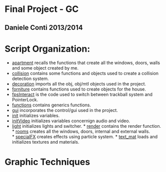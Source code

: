 Final Project - GC
================
Daniele Conti 2013/2014
-----------------------

Script Organization:
==================
* [apartment](https://github.com/cvdlab-cg/404036/blob/master/final_project/scripts/apartment.js) recalls the functions that create all the windows, doors, walls and some object created by me.
* [collision](https://github.com/cvdlab-cg/404036/blob/master/final_project/scripts/collision.js) contains some functions and objects used to create a collision detection system.
* [decoration](https://github.com/cvdlab-cg/404036/blob/master/final_project/scripts/decoration.js) imports all the obj, obj/mtl objects used in the project.
* [forniture](https://github.com/cvdlab-cg/404036/blob/master/final_project/scripts/forniture.js) contains functions used to create objects for the house.
* [fpsInteract](https://github.com/cvdlab-cg/404036/blob/master/final_project/scripts/fpsInteract.js) is the code used to switch between trackball system and PointerLock.
* [functions](https://github.com/cvdlab-cg/404036/blob/master/final_project/scripts/functions.js) contains generics functions.
* [gui](https://github.com/cvdlab-cg/404036/blob/master/final_project/scripts/gui.js) incorporates the control/gui used in the project.
* [init](https://github.com/cvdlab-cg/404036/blob/master/final_project/scripts/init.js) initializes variables.
* [initVideo](https://github.com/cvdlab-cg/404036/blob/master/final_project/scripts/initVideo.js) initializes variables concernign audio and video.
* [light](https://github.com/cvdlab-cg/404036/blob/master/final_project/scripts/light.js) initializes lights and switcher.
* [render](https://github.com/cvdlab-cg/404036/blob/master/final_project/scripts/render.js) contains the render function.
* [rooms](https://github.com/cvdlab-cg/404036/blob/master/final_project/scripts/rooms.js) creates all the windows, doors, internal and external walls.
* [specialFX](https://github.com/cvdlab-cg/404036/blob/master/final_project/scripts/specialFX.js) creates effects using particle system.
* [text_mat](https://github.com/cvdlab-cg/404036/blob/master/final_project/scripts/text_mat.js) loads and initializes textures and materials.

Graphic Techniques
==================



